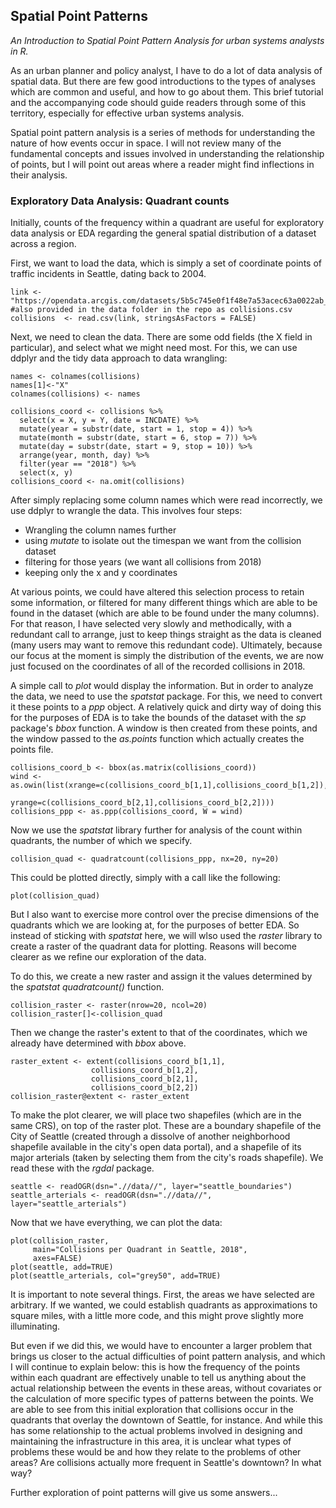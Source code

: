 ## Spatial Point Patterns

*An Introduction to Spatial Point Pattern Analysis for urban systems analysts in R.*

As an urban planner and policy analyst, I have to do a lot of data analysis of spatial data. But there are few good introductions to the types of analyses which are common and useful, and how to go about them. This brief tutorial and the accompanying code should guide readers through some of this territory, especially for effective urban systems analysis.

Spatial point pattern analysis is a series of methods for understanding the nature of how events occur in space. I will not review many of the fundamental concepts and issues involved in understanding the relationship of points, but I will point out areas where a reader might find inflections in their analysis.

### Exploratory Data Analysis: Quadrant counts

Initially, counts of the frequency within a quadrant are useful for exploratory data analysis or EDA regarding the general spatial distribution of a dataset across a region.

First, we want to load the data, which is simply a set of coordinate points of traffic incidents in Seattle, dating back to 2004.
```
link <- "https://opendata.arcgis.com/datasets/5b5c745e0f1f48e7a53acec63a0022ab_0.csv"  #also provided in the data folder in the repo as collisions.csv
collisions  <- read.csv(link, stringsAsFactors = FALSE)

```
Next, we need to clean the data. There are some odd fields (the X field in particular), and select what we might need most. For this, we can use ddplyr and the tidy data approach to data wrangling:
```
names <- colnames(collisions)
names[1]<-"X"
colnames(collisions) <- names

collisions_coord <- collisions %>%
  select(x = X, y = Y, date = INCDATE) %>%
  mutate(year = substr(date, start = 1, stop = 4)) %>%
  mutate(month = substr(date, start = 6, stop = 7)) %>%
  mutate(day = substr(date, start = 9, stop = 10)) %>%
  arrange(year, month, day) %>%
  filter(year == "2018") %>%
  select(x, y)
collisions_coord <- na.omit(collisions)
```
After simply replacing some column names which were read incorrectly, we use ddplyr to wrangle the data. This involves four steps:
- Wrangling the column names further
- using *mutate* to isolate out the timespan we want from the collision dataset
- filtering for those years (we want all collisions from 2018)
- keeping only the x and y coordinates

At various points, we could have altered this selection process to retain some information, or filtered for many different things which are able to be found in the dataset (which are able to be found under the many columns). For that reason, I have selected very slowly and methodically, with a redundant call to arrange, just to keep things straight as the data is cleaned (many users may want to remove this redundant code). Ultimately, because our focus at the moment is simply the distribution of the events, we are now just focused on the coordinates of all of the recorded collisions in 2018.

A simple call to *plot* would display the information. But in order to analyze the data, we need to use the *spatstat* package. For this, we need to convert it these points to a *ppp* object. A relatively quick and dirty way of doing this for the purposes of EDA is to take the bounds of the dataset with the *sp* package's *bbox* function. A window is then created from these points, and the window passed to the *as.points* function which actually creates the points file.
```
collisions_coord_b <- bbox(as.matrix(collisions_coord))
wind <- as.owin(list(xrange=c(collisions_coord_b[1,1],collisions_coord_b[1,2]),
                     yrange=c(collisions_coord_b[2,1],collisions_coord_b[2,2])))
collisions_ppp <- as.ppp(collisions_coord, W = wind)
```
Now we use the *spatstat* library further for analysis of the count within quadrants, the number of which we specify.
```
collision_quad <- quadratcount(collisions_ppp, nx=20, ny=20)
```

This could be plotted directly, simply with a call like the following:
```
plot(collision_quad)
```
But I also want to exercise more control over the precise dimensions of the quadrants which we are looking at, for the purposes of better EDA. So instead of sticking with *spatstat* here, we will wlso used the *raster* library to create a raster of the quadrant data for plotting. Reasons will become clearer as we refine our exploration of the data.

To do this, we create a new raster and assign it the values determined by the *spatstat* *quadratcount()* function.
```
collision_raster <- raster(nrow=20, ncol=20)
collision_raster[]<-collision_quad
```
Then we change the raster's extent to that of the coordinates, which we already have determined with *bbox* above.
```
raster_extent <- extent(collisions_coord_b[1,1],
                  collisions_coord_b[1,2],
                  collisions_coord_b[2,1],
                  collisions_coord_b[2,2])
collision_raster@extent <- raster_extent
```
To make the plot clearer, we will place two shapefiles (which are in the same CRS), on top of the raster plot. These are a boundary shapefile of the City of Seattle (created through a dissolve of another neighborhood shapefile available in the city's open data portal), and a shapefile of its major arterials (taken by selecting them from the city's roads shapefile). We read these with the *rgdal* package.
```
seattle <- readOGR(dsn=".//data//", layer="seattle_boundaries")
seattle_arterials <- readOGR(dsn=".//data//", layer="seattle_arterials")
```
Now that we have everything, we can plot the data:
```
plot(collision_raster,
     main="Collisions per Quadrant in Seattle, 2018",
     axes=FALSE)
plot(seattle, add=TRUE)
plot(seattle_arterials, col="grey50", add=TRUE)
```
It is important to note several things. First, the areas we have selected are arbitrary. If we wanted, we could establish quadrants as approximations to square miles, with a little more code, and this might prove slightly more illuminating.

But even if we did this, we would have to encounter a larger problem that brings us closer to the actual difficulties of point pattern analysis, and which I will continue to explain below: this is how the frequency of the points within each quadrant are effectively unable to tell us anything about the actual relationship between the events in these areas, without covariates or the calculation of more specific types of patterns between the points. We are able to see from this initial exploration that collisions occur in the quadrants that overlay the downtown of Seattle, for instance. And while this has some relationship to the actual problems involved in designing and maintaining the infrastructure in this area, it is unclear what types of problems these would be and how they relate to the problems of other areas? Are collisions actually more frequent in Seattle's downtown? In what way?

Further exploration of point patterns will give us some answers...
